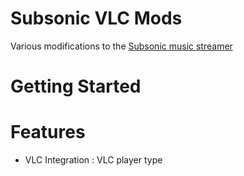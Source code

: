 # Subsonic VLC Mods

Various modifications to the [Subsonic music streamer][subwebsite]

[subwebsite]: http://subsonic.org/

# Getting Started

# Features

- VLC Integration : VLC player type



